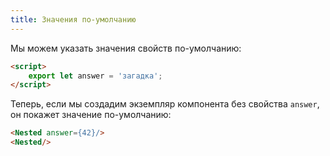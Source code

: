 ```yaml
---
title: Значения по-умолчанию
---
```


Мы можем указать значения свойств по-умолчанию:

```html
<script>
	export let answer = 'загадка';
</script>
```

Теперь, если мы создадим экземпляр компонента без свойства `answer`, он покажет значение по-умолчанию:

```html
<Nested answer={42}/>
<Nested/>
```